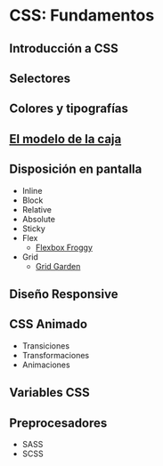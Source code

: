 # CSS: Fundamentos

## Introducción a CSS

## Selectores

## Colores y tipografías

## [El modelo de la caja](https://developer.mozilla.org/en-US/docs/Learn_web_development/Core/Styling_basics/Box_model)

## Disposición en pantalla

* Inline
* Block
* Relative
* Absolute
* Sticky
* Flex
  * [Flexbox Froggy](https://flexboxfroggy.com/#es)
* Grid
  * [Grid Garden](https://cssgridgarden.com/#es)

## Diseño Responsive

## CSS Animado

* Transiciones
* Transformaciones
* Animaciones

## Variables CSS

## Preprocesadores

* SASS
* SCSS
